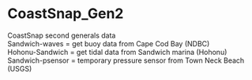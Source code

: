 # CoastSnap_Gen2
CoastSnap second generals data<br/>
Sandwich-waves = get buoy data from Cape Cod Bay (NDBC)<br/>
Hohonu-Sandwich = get tidal data from Sandwich marina (Hohonu)<br/>
Sandwich-psensor = temporary pressure sensor from Town Neck Beach (USGS)<br/>

